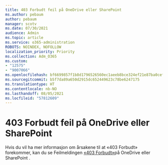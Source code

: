 ```yaml
---
title: 403 Forbudt feil på OneDrive eller SharePoint
ms.author: pebaum
author: pebaum
manager: scotv
ms.date: 07/30/2021
audience: Admin
ms.topic: article
ms.service: o365-administration
ROBOTS: NOINDEX, NOFOLLOW
localization_priority: Priority
ms.collection: Adm_O365
ms.custom:
- "12575"
- "9007066"
ms.openlocfilehash: bf6699857f1b8d1796526560ec1aeeb8bce324ef21e87ba0cefa6c3da57e32d3
ms.sourcegitcommit: b5f7da89a650d2915dc652449623c78be6247175
ms.translationtype: HT
ms.contentlocale: nb-NO
ms.lasthandoff: 08/05/2021
ms.locfileid: "57812609"
---
```

# <a name="403-forbidden-error-on-onedrive-or-sharepoint"></a>403 Forbudt feil på OneDrive eller SharePoint

Hvis du vil ha mer informasjon om årsakene til at «403 Forbudt» forekommer, kan du se Feilmeldingen [«403 Forbudt»](/sharepoint/troubleshoot/sharing-and-permissions/error-403-forbidden)på OneDrive eller SharePoint .